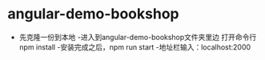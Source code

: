 # angular-demo-bookshop
 - 先克隆一份到本地
 -进入到angular-demo-bookshop文件夹里边 打开命令行npm install
 -安装完成之后，npm run start
 -地址栏输入：localhost:2000
